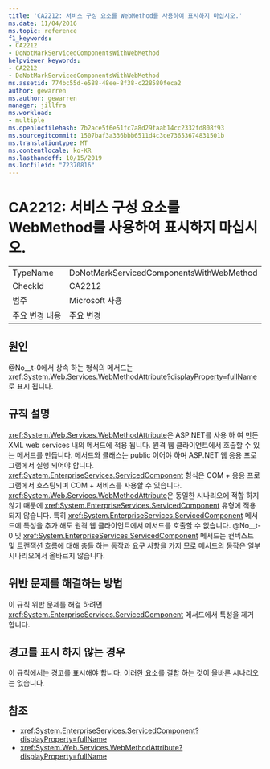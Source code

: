 ```yaml
---
title: 'CA2212: 서비스 구성 요소를 WebMethod를 사용하여 표시하지 마십시오.'
ms.date: 11/04/2016
ms.topic: reference
f1_keywords:
- CA2212
- DoNotMarkServicedComponentsWithWebMethod
helpviewer_keywords:
- CA2212
- DoNotMarkServicedComponentsWithWebMethod
ms.assetid: 774bc55d-e588-48ee-8f38-c228580feca2
author: gewarren
ms.author: gewarren
manager: jillfra
ms.workload:
- multiple
ms.openlocfilehash: 7b2ace5f6e51fc7a8d29faab14cc2332fd808f93
ms.sourcegitcommit: 1507baf3a336bbb6511d4c3ce73653674831501b
ms.translationtype: MT
ms.contentlocale: ko-KR
ms.lasthandoff: 10/15/2019
ms.locfileid: "72370816"
---
```

# <a name="ca2212-do-not-mark-serviced-components-with-webmethod"></a>CA2212: 서비스 구성 요소를 WebMethod를 사용하여 표시하지 마십시오.

|||
|-|-|
|TypeName|DoNotMarkServicedComponentsWithWebMethod|
|CheckId|CA2212|
|범주|Microsoft 사용|
|주요 변경 내용|주요 변경|

## <a name="cause"></a>원인

@No__t-0에서 상속 하는 형식의 메서드는 <xref:System.Web.Services.WebMethodAttribute?displayProperty=fullName>로 표시 됩니다.

## <a name="rule-description"></a>규칙 설명

<xref:System.Web.Services.WebMethodAttribute>은 ASP.NET를 사용 하 여 만든 XML web services 내의 메서드에 적용 됩니다. 원격 웹 클라이언트에서 호출할 수 있는 메서드를 만듭니다. 메서드와 클래스는 public 이어야 하며 ASP.NET 웹 응용 프로그램에서 실행 되어야 합니다. <xref:System.EnterpriseServices.ServicedComponent> 형식은 COM + 응용 프로그램에서 호스팅되며 COM + 서비스를 사용할 수 있습니다. <xref:System.Web.Services.WebMethodAttribute>은 동일한 시나리오에 적합 하지 않기 때문에 <xref:System.EnterpriseServices.ServicedComponent> 유형에 적용 되지 않습니다. 특히 <xref:System.EnterpriseServices.ServicedComponent> 메서드에 특성을 추가 해도 원격 웹 클라이언트에서 메서드를 호출할 수 없습니다. @No__t-0 및 <xref:System.EnterpriseServices.ServicedComponent> 메서드는 컨텍스트 및 트랜잭션 흐름에 대해 충돌 하는 동작과 요구 사항을 가지 므로 메서드의 동작은 일부 시나리오에서 올바르지 않습니다.

## <a name="how-to-fix-violations"></a>위반 문제를 해결하는 방법

이 규칙 위반 문제를 해결 하려면 <xref:System.EnterpriseServices.ServicedComponent> 메서드에서 특성을 제거 합니다.

## <a name="when-to-suppress-warnings"></a>경고를 표시 하지 않는 경우

이 규칙에서는 경고를 표시해야 합니다. 이러한 요소를 결합 하는 것이 올바른 시나리오는 없습니다.

## <a name="see-also"></a>참조

- <xref:System.EnterpriseServices.ServicedComponent?displayProperty=fullName>
- <xref:System.Web.Services.WebMethodAttribute?displayProperty=fullName>
